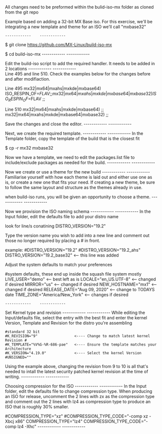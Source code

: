 All changes need to be preformed within the bulid-iso-mx folder as cloned from the git repo

Example based on adding a 32-bit MX Base iso.  For this exercise, we'll be integrating a new 
template and theme for an ISO we'll call "mxbase32"

	------------	------------
$ git clone https://github.com/MX-Linux/build-iso-mx

$ cd build-iso-mx
	------------	------------



Edit the build-iso script to add the required handler. It needs to be added in 2 locations
	------------	------------	
Line 495 and line 510. Check the examples below for the changes before and after modifiaction.

Line 495
        mx32|mx64|mxahs|mxkde|mxbase64) ISO_RESPIN_OF=$FLAV ;;
        mx32|mx64|mxahs|mxkde|mxbase64|mxbase32) ISO_RESPIN_OF=$FLAV ;;

Line 510
        mx32|mx64|mxahs|mxkde|mxbase64) ;;
        mx32|mx64|mxahs|mxkde|mxbase64|mxbase32) ;;

Save the changes and close the editor.
	------------	------------	



Next, we create the required template.
	------------	------------
In the Template folder, copy the template of the build that is the closest fit

$ cp -r mx32 mxbase32

Now we have a template, we need to edit the packages.list file to include/exclude 
packages as needed for the build.
	------------	------------



Now we create or use a theme for the new build
	------------	------------
Familiarise yourself with how each theme is laid out and either use one as is, or 
create a new one that fits your need. If creating a new theme, be sure to follow
the same layout and structure as the themes already in use. 

when build-iso runs, you will be given an opportunity to choose a theme.
	------------	------------



Now we provision the ISO naming schema
	------------	------------
In the Input folder, edit the defaults file to add your distro name

look for line/s conatining DISTRO_VERSION="19.2"

Type the version name you wish to add into a new line and comment out those 
no longer required by placing a # in front.

example:
	#DISTRO_VERSION="19.2"
	#DISTRO_VERSION="19.2_ahs"
	DISTRO_VERSION="19.2_base32"   <-- this line was added


Adjust the system defaults to match your preferences

#system defaults, these end up inside the squash file system mostly
LIVE_USER="demo"				<-- best left as is
LOCALE="en_US.UTF-8"								<-- changed if desired
MIRROR="us"											<-- changed if desired
NEW_HOSTNAME="mx1"									<-- changed if desired
RELEASE_DATE="Aug 09, 2020"		<-- change to TODAYS date
TIME_ZONE="America/New_York"						<-- changes if desired

	------------	------------


Set Kernel type and revision
	------------	------------
While editing the Input/defaults file, select the entry with the best fit 
and enter the kernel Version, Template and Revision for the distro you're assembling

	#standard 32 bit
	#K_REVISION="9"					<---- Change to match latest kernel Revision #
	#K_TEMPLATE="%V%G-%R-686-pae"	<---- Ensure the template matches your Architecture
	#K_VERSION="4.19.0"				<---- Select the kernel Version
	#UNSIGNED=""

Using the example above, changing the revision from 9 to 10 is all that's needed
to intall the latest security patched kernel revision at the time of writing.
	------------	------------


Choosing compression for the ISO
	------------	------------
In the Input folder, edit the defaults file to change compression type.
When producing an ISO for release, uncomment the 2 lines with zx as the compression 
type and comment out the 2 lines with lz4 as compression type to produce an ISO
that is roughly 30% smaller.

#COMPRESSION_TYPE="xz"
#COMPRESSION_TYPE_CODE="-comp xz -Xbcj x86"
COMPRESSION_TYPE="lz4"
COMPRESSION_TYPE_CODE="-comp lz4 -Xhc"
	------------	------------
